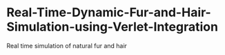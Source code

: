 # Real-Time-Dynamic-Fur-and-Hair-Simulation-using-Verlet-Integration
Real time simulation of natural fur and hair
